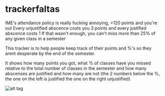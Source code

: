# trackerfaltas
IME's attendance policy is really fucking annoying, >120 points and you're out
Every unjustified abscence costs you 3 points and every justified abscence costs 1
If that wasn't enough, you can't miss more than 25% of any given class in a semester

This tracker is to help people keep track of their points and %'s so they arent desperate by the end of the semester.

It shows how many points you got, what % of classes have you missed relative to the total number of classes in the semester and how many abscenses are justified and how many are not (the 2 numbers below the %, the one on the left is justified the one on the right unjustified)

![alt tag](http://oi59.tinypic.com/2vb0hth.jpg)
